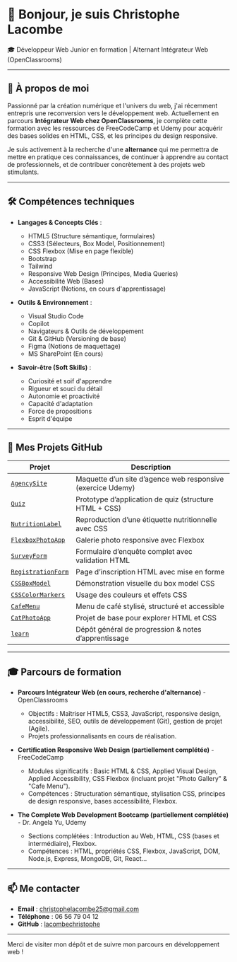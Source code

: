 # 👋 Bonjour, je suis Christophe Lacombe

🎓 Développeur Web Junior en formation | Alternant Intégrateur Web (OpenClassrooms)

---

## 🚀 À propos de moi

Passionné par la création numérique et l'univers du web, j'ai récemment entrepris une reconversion vers le développement web. Actuellement en parcours **Intégrateur Web chez OpenClassrooms**, je complète cette formation avec les ressources de FreeCodeCamp et Udemy pour acquérir des bases solides en HTML, CSS, et les principes du design responsive.

Je suis activement à la recherche d'une **alternance** qui me permettra de mettre en pratique ces connaissances, de continuer à apprendre au contact de professionnels, et de contribuer concrètement à des projets web stimulants.

---

## 🛠️ Compétences techniques

- **Langages & Concepts Clés** :
  - HTML5 (Structure sémantique, formulaires)
  - CSS3 (Sélecteurs, Box Model, Positionnement)
  - CSS Flexbox (Mise en page flexible)
  - Bootstrap
  - Tailwind
  - Responsive Web Design (Principes, Media Queries)
  - Accessibilité Web (Bases)
  - JavaScript (Notions, en cours d'apprentissage)

- **Outils & Environnement** :
  - Visual Studio Code
  - Copilot
  - Navigateurs & Outils de développement
  - Git & GitHub (Versioning de base)
  - Figma (Notions de maquettage)
  - MS SharePoint (En cours)

- **Savoir-être (Soft Skills)** :
  - Curiosité et soif d'apprendre
  - Rigueur et souci du détail
  - Autonomie et proactivité
  - Capacité d'adaptation
  - Force de propositions
  - Esprit d'équipe

---

## 📁 Mes Projets GitHub

| Projet | Description |
|--------|-------------|
| [`AgencySite`](https://lacombechristophe.github.io/AgencySite/) | Maquette d’un site d’agence web responsive (exercice Udemy) |
| [`Quiz`](https://lacombechristophe.github.io/Quiz/) | Prototype d’application de quiz (structure HTML + CSS) |
| [`NutritionLabel`](https://lacombechristophe.github.io/NutritionLabel/) | Reproduction d’une étiquette nutritionnelle avec CSS |
| [`FlexboxPhotoApp`](https://lacombechristophe.github.io/FlexboxPhotoApp) | Galerie photo responsive avec Flexbox |
| [`SurveyForm`](https://lacombechristophe.github.io/SurveyForm) | Formulaire d’enquête complet avec validation HTML |
| [`RegistrationForm`](https://lacombechristophe.github.io/RegistrationForm) | Page d’inscription HTML avec mise en forme |
| [`CSSBoxModel`](https://lacombechristophe.github.io/CSSBoxModel) | Démonstration visuelle du box model CSS |
| [`CSSColorMarkers`](https://lacombechristophe.github.io/CSSColorMarkers) | Usage des couleurs et effets CSS |
| [`CafeMenu`](https://lacombechristophe.github.io/CafeMenu) | Menu de café stylisé, structuré et accessible |
| [`CatPhotoApp`](https://lacombechristophe.github.io/CatPhotoApp) | Projet de base pour explorer HTML et CSS |
| [`learn`](https://github.com/lacombechristophe/learn) | Dépôt général de progression & notes d’apprentissage |

---

## 🎓 Parcours de formation

- **Parcours Intégrateur Web (en cours, recherche d'alternance)** - OpenClassrooms
  - Objectifs : Maîtriser HTML5, CSS3, JavaScript, responsive design, accessibilité, SEO, outils de développement (Git), gestion de projet (Agile).
  - Projets professionnalisants en cours de réalisation.

- **Certification Responsive Web Design (partiellement complétée)** - FreeCodeCamp
  - Modules significatifs : Basic HTML & CSS, Applied Visual Design, Applied Accessibility, CSS Flexbox (incluant projet "Photo Gallery" & "Cafe Menu").
  - Compétences : Structuration sémantique, stylisation CSS, principes de design responsive, bases accessibilité, Flexbox.

- **The Complete Web Development Bootcamp (partiellement complétée)** - Dr. Angela Yu, Udemy
  - Sections complétées : Introduction au Web, HTML, CSS (bases et intermédiaire), Flexbox.
  - Compétences : HTML, propriétés CSS, Flexbox, JavaScript, DOM, Node.js, Express, MongoDB, Git, React...

---

## 📫 Me contacter

- **Email** : [christophelacombe25@gmail.com](mailto:christophelacombe25@gmail.com)
- **Téléphone** : 06 56 79 04 12
- **GitHub** : [lacombechristophe](https://github.com/codeandcoffeee)

---

Merci de visiter mon dépôt et de suivre mon parcours en développement web !
